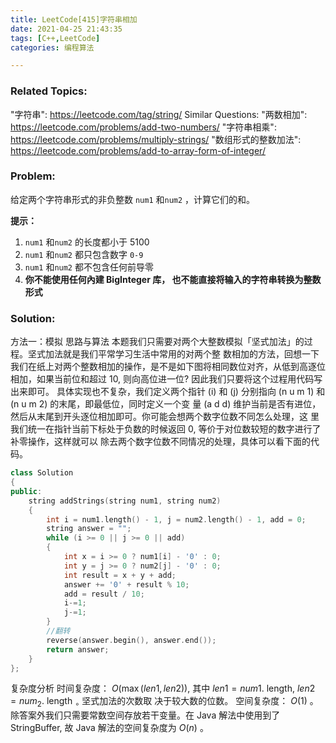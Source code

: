 ```yaml
---
title: LeetCode[415]字符串相加
date: 2021-04-25 21:43:35
tags: [C++,LeetCode]
categories: 编程算法

---
```


### Related Topics:

  "字符串": https://leetcode.com/tag/string/
Similar Questions:
  "两数相加": https://leetcode.com/problems/add-two-numbers/
  "字符串相乘": https://leetcode.com/problems/multiply-strings/
  "数组形式的整数加法": https://leetcode.com/problems/add-to-array-form-of-integer/


### Problem:

给定两个字符串形式的非负整数 `num1` 和`num2` ，计算它们的和。

**提示：**

1. `num1` 和`num2` 的长度都小于 5100
2. `num1` 和`num2` 都只包含数字 `0-9`
3. `num1` 和`num2` 都不包含任何前导零
4. **你不能使用任何內建 BigInteger 库， 也不能直接将输入的字符串转换为整数形式**

<!--more-->

### Solution:

方法一：模拟
思路与算法
本题我们只需要对两个大整数模拟「坚式加法」的过程。坚式加法就是我们平常学习生活中常用的对两个整 数相加的方法，回想一下我们在纸上对两个整数相加的操作，是不是如下图将相同数位对齐，从低到高逐位 相加，如果当前位和超过 10, 则向高位进一位? 因此我们只要将这个过程用代码写出来即可。
具体实现也不复杂，我们定义两个指针 \(i\) 和 \(j\) 分别指向 \(n u m 1\) 和 \(n u m 2\) 的末尾，即最低位，同时定义一个变 量 \(a d d\) 维护当前是否有进位，然后从末尾到开头逐位相加即可。你可能会想两个数字位数不同怎么处理，这 里我们统一在指针当前下标处于负数的时候返回 0, 等价于对位数较短的数字进行了补零操作，这样就可以 除去两个数字位数不同情况的处理，具体可以看下面的代码。

```c++
class Solution
{
public:
    string addStrings(string num1, string num2)
    {
        int i = num1.length() - 1, j = num2.length() - 1, add = 0;
        string answer = "";
        while (i >= 0 || j >= 0 || add)
        {
            int x = i >= 0 ? num1[i] - '0' : 0;
            int y = j >= 0 ? num2[j] - '0' : 0;
            int result = x + y + add;
            answer += '0' + result % 10;
            add = result / 10;
            i-=1;
            j-=1;
        }
        //翻转
        reverse(answer.begin(), answer.end());
        return answer;
    }
};
```

复杂度分析
时间复杂度： $O(\max (l e n 1, l e n 2))$, 其中 $l e n 1=n u m 1 .$ length, $l e n 2=n u m_{2} .$ length $_{\circ}$ 坚式加法的次数取 决于较大数的位数。 空间复杂度： $O(1)$ 。除答案外我们只需要常数空间存放若干变量。在 Java 解法中使用到了 StringBuffer, 故 Java 解法的空间复杂度为 $O(n)$ 。